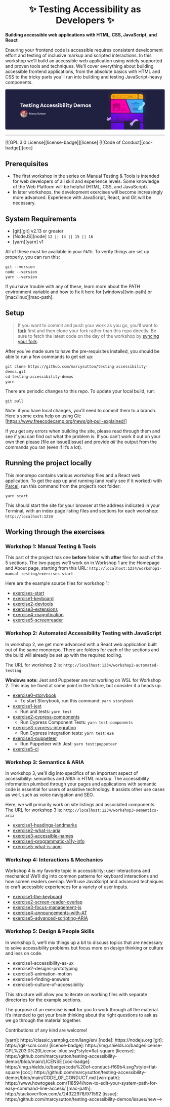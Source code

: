 <div>
  <h1 align="center">✨ Testing Accessibility as Developers ✨</h1>
  <strong>
    Building accessible web applications with HTML, CSS, JavaScript, and React
  </strong>
  <p>
    Ensuring your frontend code is accessible requires consistent development effort and testing of inclusive markup and scripted interactions. In this workshop we’ll build an
    accessible web application using widely supported and proven tools and
    techniques. We’ll cover everything about building accessible frontend
    applications, from the absolute basics with HTML and CSS to the tricky parts you’ll run into building and testing JavaScript-heavy components.
  </p>

  <a href="https://testingaccessibility.com">
    <img
      alt="Testing Accessibility Demos by Marcy Sutton"
      src="./ta-promo-image.png"
    />
  </a>
</div>

<hr />

<!-- prettier-ignore-start -->
[![GPL 3.0 License][license-badge]][license]
[![Code of Conduct][coc-badge]][coc]
<!-- prettier-ignore-end -->

## Prerequisites

- The first workshop in the series on Manual Testing & Tools is intended for web developers of all skill and experience levels. Some knowledge of the Web Platform will be helpful (HTML, CSS, and JavaScript).
- In later workshops, the development exercises will become increasingly more advanced. Experience with JavaScript, React, and Git will be necessary.

## System Requirements

- [git][git] v2.13 or greater
- [NodeJS][node] `12 || 14 || 15 || 16`
- [yarn][yarn] v1

All of these must be available in your `PATH`. To verify things are set up
properly, you can run this:

```shell
git --version
node --version
yarn --version
```

If you have trouble with any of these, learn more about the PATH environment
variable and how to fix it here for [windows][win-path] or
[mac/linux][mac-path].

## Setup

> If you want to commit and push your work as you go, you’ll want to
> [fork](https://docs.github.com/en/get-started/quickstart/fork-a-repo)
> first and then clone your fork rather than this repo directly.
> Be sure to fetch the latest code on the day of the workshop by [syncing your fork](https://docs.github.com/en/pull-requests/collaborating-with-pull-requests/working-with-forks/syncing-a-fork).

After you’ve made sure to have the pre-requisites installed, you
should be able to run a few commands to get set up:

```
git clone https://github.com/marcysutton/testing-accessibility-demos.git
cd testing-accessibility-demos
yarn
```

There are periodic changes to this repo. To update your local build, run:

```
git pull
```

Note: if you have local changes, you'll need to commit them to a branch. Here's
some extra help on using Git: [https://www.freecodecamp.org/news/git-pull-explained/]

If you get any errors when building the site, please read through them and see if
you can find out what the problem is. If you can’t work it out on your own then
please [file an issue][issue] and provide _all_ the output from the commands you ran
(even if it’s a lot).

## Running the project locally

This monorepo contains various workshop files and a React web application. To get the app up and running (and really see if it worked) with [Parcel](https://parceljs.org), run this command from the project’s root folder:

```shell
yarn start
```

This should start the site for your browser at the address indicated in your Terminal, with an index page listing files and sections for each workshop:
`http://localhost:1234`

## Working through the exercises

### Workshop 1: Manual Testing & Tools

This part of the project has one **before** folder with **after** files for each of the 5 sections. The two pages we’ll work on in Workshop 1 are the Homepage and About page, starting from this URL: `http://localhost:1234/workshop1-manual-testing/exercises-start`

Here are the example source files for workshop 1:

- [exercises-start](https://github.com/marcysutton/testing-accessibility-demos/tree/main/workshop1-manual-testing/exercises-start)
- [exercise1-keyboard](https://github.com/marcysutton/testing-accessibility-demos/tree/main/workshop1-manual-testing/exercise1-keyboard)
- [exercise2-devtools](https://github.com/marcysutton/testing-accessibility-demos/tree/main/workshop1-manual-testing/exercise2-devtools/)
- [exercise3-extensions](https://github.com/marcysutton/testing-accessibility-demos/tree/main/workshop1-manual-testing/exercise3-extensions/)
- [exercise4-magnification](https://github.com/marcysutton/testing-accessibility-demos/tree/main/workshop1-manual-testing/exercise4-keyboard/)
- [exercise5-screenreader](https://github.com/marcysutton/testing-accessibility-demos/tree/main/workshop1-manual-testing/exercise5-screenreader/)

### Workshop 2: Automated Accessibility Testing with JavaScript

In workshop 2, we get more advanced with a React web application built out of the same monorepo. There are folders for each of the sections and the build will already be set up with the required tooling.

The URL for workshop 2 is: `http://localhost:1234/workshop2-automated-testing`

**Windows note:** Jest and Puppeteer are not working on WSL for Workshop 2. This may be fixed at some point in the future, but consider it a heads up.

- [exercise0-storybook](https://github.com/marcysutton/testing-accessibility-demos/tree/main/workshop2-automated-testing/exercise0-storybook)
  - To start Storybook, run this command: `yarn storybook`
- [exercise1-jest](https://github.com/marcysutton/testing-accessibility-demos/tree/main/workshop2-automated-testing/exercise1-jest)
  - Run unit tests: `yarn test`
- [exercise2-cypress-components](https://github.com/marcysutton/testing-accessibility-demos/tree/main/workshop2-automated-testing/exercise1-cypress-components)
  - Run Cypress Component Tests: `yarn test:components`
- [exercise3-cypress-integration](https://github.com/marcysutton/testing-accessibility-demos/tree/main/workshop2-automated-testing/exercise3-cypress-integration)
  - Run Cypress integration tests: `yarn test:e2e`
- [exercise4-puppeteer](https://github.com/marcysutton/testing-accessibility-demos/tree/main/workshop2-automated-testing/exercise4-puppeteer)
  - Run Puppeteer with Jest: `yarn test:puppeteer`
- [exercise5-ci](https://github.com/marcysutton/testing-accessibility-demos/tree/main/workshop2-automated-testing/exercise5-ci)

### Workshop 3: Semantics & ARIA

In workshop 3, we'll dig into specifics of an important aspect of accessibility: semantics and ARIA in HTML markup. The accessibility information plumbed through your pages and applications with semantic code is essential for users of assistive technology. It assists other use cases as well, such as voice navigation and SEO.

Here, we will primarily work on site listings and associated components. The URL for workshop 3 is:
`http://localhost:1234/workshop3-semantics-aria`

- [exercise1-headings-landmarks](https://github.com/marcysutton/testing-accessibility-demos/tree/main/workshop3-semantics-aria/exercise1-headings-landmarks)
- [exercise2-what-is-aria](https://github.com/marcysutton/testing-accessibility-demos/tree/main/workshop3-semantics-aria/exercise2-what-is-aria)
- [exercise3-accessible-names](https://github.com/marcysutton/testing-accessibility-demos/tree/main/workshop3-semantics-aria/exercise3-accessible-names)
- [exercise4-programmatic-a11y-info](https://github.com/marcysutton/testing-accessibility-demos/tree/main/workshop3-semantics-aria/exercise4-programmatic-a11y-info)
- [exercise5-what-is-aom](https://github.com/marcysutton/testing-accessibility-demos/tree/main/workshop3-semantics-aria/exercise5-what-is-aom)
### Workshop 4: Interactions & Mechanics

Workshop 4 is my favorite topic in accessibility: user interactions and mechanics! We’ll dig into common patterns for keyboard interactions and how screen readers overlap. We’ll use JavaScript and advanced techniques to craft accessible experiences for a variety of user inputs.

- [exercise1-the-keyboard](https://github.com/marcysutton/testing-accessibility-demos/tree/main/workshop4-interactions-mechanics/exercise1-the-keyboard)
- [exercise2-screen-reader-overlap](https://github.com/marcysutton/testing-accessibility-demos/tree/main/workshop4-interactions-mechanics/exercise2-screen-reader-overlap)
- [exercise3-focus-management-js](https://github.com/marcysutton/testing-accessibility-demos/tree/main/workshop4-interactions-mechanics/exercise3-focus-management-js)
- [exercise4-announcements-with-AT](https://github.com/marcysutton/testing-accessibility-demos/tree/main/workshop4-interactions-mechanics/exercise4-announcements-with-AT)
- [exercise5-advanced-scripting-ARIA](https://github.com/marcysutton/testing-accessibility-demos/tree/main/workshop4-interactions-mechanics/exercise5-advanced-scripting-ARIA)

### Workshop 5: Design & People Skills

In workshop 5, we’ll mix things up a bit to discuss topics that are necessary to solve accessibility problems but focus more on design thinking or culture and less on code.

- exercise1-accessibility-as-ux
- exercise2-designs-prototyping
- exercise3-animation-motion
- exercise4-finding-answers
- exercise5-culture-of-accessibility

This structure will allow you to iterate on working files with separate directories for the example sections.

The purpose of an exercise is **not** for you to work through all the material.
It’s intended to get your brain thinking about the right questions to ask as
we go through the material together.

Contributions of any kind are welcome!

<!-- prettier-ignore-start -->
<!-->
[yarn]: https://classic.yarnpkg.com/lang/en/
[node]: https://nodejs.org
[git]: https://git-scm.com/
[license-badge]: https://img.shields.io/badge/license-GPL%203.0%20License-blue.svg?style=flat-square
[license]: https://github.com/marcysutton/testing-accessibility-demos/blob/main/LICENSE
[coc-badge]: https://img.shields.io/badge/code%20of-conduct-ff69b4.svg?style=flat-square
[coc]: https://github.com/marcysutton/testing-accessibility-demos/blob/main/CODE_OF_CONDUCT.md
[win-path]: https://www.howtogeek.com/118594/how-to-edit-your-system-path-for-easy-command-line-access/
[mac-path]: http://stackoverflow.com/a/24322978/971592
[issue]: https://github.com/marcysutton/testing-accessibility-demos/issues/new-->
<!-- prettier-ignore-end -->
